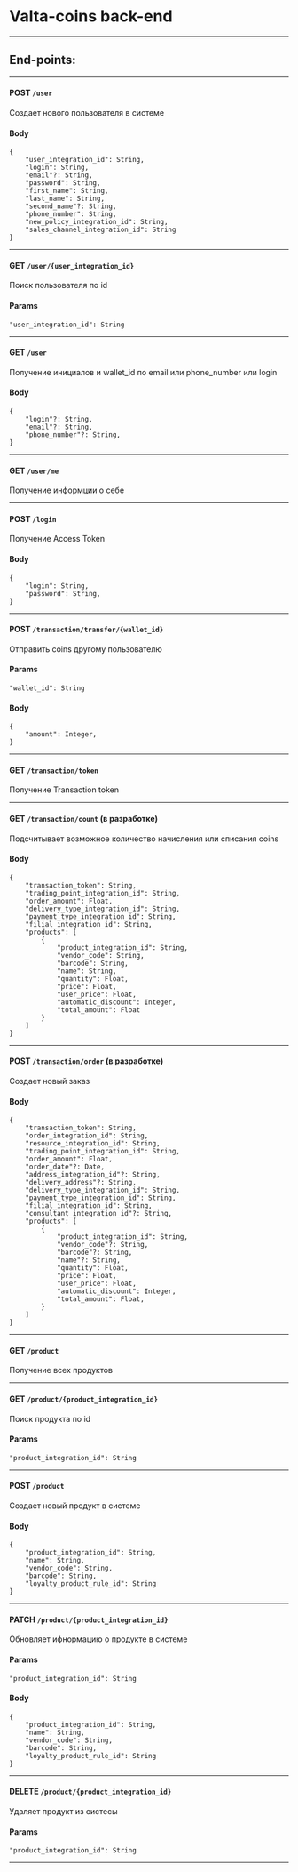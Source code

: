 # Valta-coins back-end

___
## End-points:

___
#### POST `/user`

Создает нового пользователя в системе

#### Body 
```
{
    "user_integration_id": String,
    "login": String,
    "email"?: String,
    "password": String,
    "first_name": String,
    "last_name": String,
    "second_name"?: String,
    "phone_number": String,
    "new_policy_integration_id": String,
    "sales_channel_integration_id": String
}
```
___
#### GET `/user/{user_integration_id}`

Поиск пользователя по id

#### Params 
```
"user_integration_id": String
```
___
#### GET `/user`

Получение инициалов и wallet_id по email или phone_number или login

#### Body 
```
{
    "login"?: String,
    "email"?: String,
    "phone_number"?: String,
}
```
___
#### GET `/user/me`

Получение информции о себе
___
#### POST `/login`

Получение Access Token

#### Body 
```
{
    "login": String,
    "password": String,
}
```
___
#### POST `/transaction/transfer/{wallet_id}`

Отправить coins другому пользователю

#### Params 
```
"wallet_id": String
```
#### Body 
```
{
    "amount": Integer,
}
```
___
#### GET `/transaction/token`

Получение Transaction token
___
#### GET `/transaction/count` (в разработке)

Подсчитывает возможное количество начисления или списания coins

#### Body 
```
{
    "transaction_token": String,
    "trading_point_integration_id": String,
    "order_amount": Float,
    "delivery_type_integration_id": String,
    "payment_type_integration_id": String,
    "filial_integration_id": String,
    "products": [
        {
            "product_integration_id": String,
            "vendor_code": String,
            "barcode": String,
            "name": String,
            "quantity": Float,
            "price": Float,
            "user_price": Float,
            "automatic_discount": Integer,
            "total_amount": Float
        }
    ]
}
```
___
#### POST `/transaction/order` (в разработке)

Создает новый заказ

#### Body 
```
{
    "transaction_token": String, 
    "order_integration_id": String,
    "resource_integration_id": String,
    "trading_point_integration_id": String,
    "order_amount": Float,
    "order_date"?: Date,
    "address_integration_id"?: String,
    "delivery_address"?: String,
    "delivery_type_integration_id": String,
    "payment_type_integration_id": String,
    "filial_integration_id": String,
    "consultant_integration_id"?: String,
    "products": [
        {
            "product_integration_id": String,
            "vendor_code"?: String,
            "barcode"?: String,
            "name"?: String,
            "quantity": Float,
            "price": Float,
            "user_price": Float,
            "automatic_discount": Integer,
            "total_amount": Float,
        }
    ]
}
```
___
#### GET `/product`

Получение всех продуктов 
___
#### GET `/product/{product_integration_id}`

Поиск продукта по id

#### Params 
```
"product_integration_id": String
```
___
#### POST `/product`

Создает новый продукт в системе

#### Body 
```
{
    "product_integration_id": String,
    "name": String,
    "vendor_code": String,
    "barcode": String,
    "loyalty_product_rule_id": String
}
```
___
#### PATCH `/product/{product_integration_id}`

Обновляет ифнормацию о продукте в системе

#### Params 
```
"product_integration_id": String
```
#### Body 
```
{
    "product_integration_id": String,
    "name": String,
    "vendor_code": String,
    "barcode": String,
    "loyalty_product_rule_id": String
}
```
___
#### DELETE `/product/{product_integration_id}`

Удаляет продукт из систесы

#### Params 
```
"product_integration_id": String
```
___
